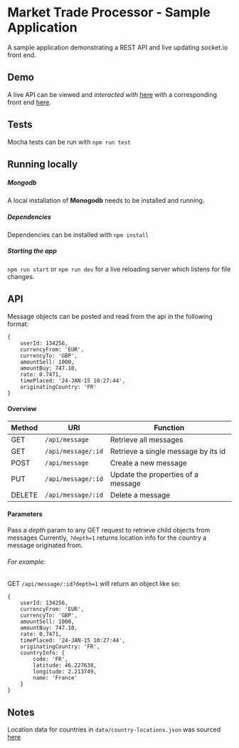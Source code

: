# Market Trade Processor - Sample Application
A sample application demonstrating a REST API and live updating socket.io front end.

## Demo
A live API can be viewed and _interacted with_ [here](https://market-trader.herokuapp.com/api/message) with a corresponding front end [here](https://market-trader.herokuapp.com/).

## Tests
Mocha tests can be run with ```npm run test```

## Running locally
##### Mongodb
A local installation of **Monogodb** needs to be installed and running.
##### Dependencies
Dependencies can be installed with ```npm install```
##### Starting the app
```npm run start``` or ```npm run dev``` for a live reloading server which listens for file changes.

## API
Message objects can be posted and read from the api in the following format:
```
{
    userId: 134256,
    currencyFrom: 'EUR',
    currencyTo: 'GBP',
    amountSell: 1000,
    amountBuy: 747.10,
    rate: 0.7471,
    timePlaced: '24-JAN-15 10:27:44',
    originatingCountry: 'FR'
}
```
#### Overview

Method  | URI                    | Function
------- | ---------------------- | --------
GET     | ```/api/message```     | Retrieve all messages
GET     | ```/api/message/:id``` | Retrieve a single message by its id
POST    | ```/api/message```     | Create a new message
PUT     | ```/api/message/:id``` | Update the properties of a message
DELETE  | ```/api/message/:id``` | Delete a message

#### Parameters
Pass a *depth* param to any GET request to retrieve child objects from messages
Currently, ```?depth=1``` returns location info for the country a message originated from.

###### For example:
GET ```/api/message/:id?depth=1``` will return an object like so:
```
{
    userId: 134256,
    currencyFrom: 'EUR',
    currencyTo: 'GBP',
    amountSell: 1000,
    amountBuy: 747.10,
    rate: 0.7471,
    timePlaced: '24-JAN-15 10:27:44',
    originatingCountry: 'FR',
    countryInfo: {
        code: 'FR',
        latitude: 46.227638,
        longitude: 2.213749,
        name: 'France'
    }
}
````

## Notes

Location data for countries in ```data/country-locations.json``` was sourced [here](https://developers.google.com/public-data/docs/canonical/countries_csv)